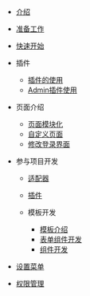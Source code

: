 * [介绍](README)

* [准备工作](install)

* [快速开始](init-project)

* 插件

  * [插件的使用](plugins/plugins)    
  * [Admin插件使用](plugins/admin) 

* 页面介绍

  * [页面模块化](pages/modules)    
  * [自定义页面](pages/pages)   
  * [修改登录界面](pages/login)   

* 参与项目开发

  * [适配器](development/adapter)
  * [插件](development/plugins)  
  * 模板开发

    * [模板介绍](development/template/template)     
    * [表单组件开发](development/template/form)         
    * [组件开发](development/template/components) 

* [设置菜单](menus)

* [权限管理](rbac)